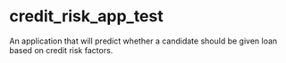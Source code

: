 # credit_risk_app_test
An application that will predict whether a candidate should be given loan based on credit risk factors.
